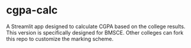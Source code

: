 # cgpa-calc
A Streamlit app designed to calculate CGPA based on the college results. This version is specifically designed for BMSCE. Other colleges can fork this repo to customize the marking scheme.
